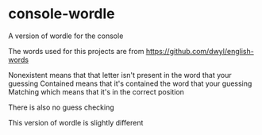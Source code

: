 # console-wordle
A version of wordle for the console

The words used for this projects are from https://github.com/dwyl/english-words

Nonexistent means that that letter isn't present in the word that your guessing
Contained means that it's contained the word that your guessing
Matching which means that it's in the correct position

There is also no guess checking

This version of wordle is slightly different 
